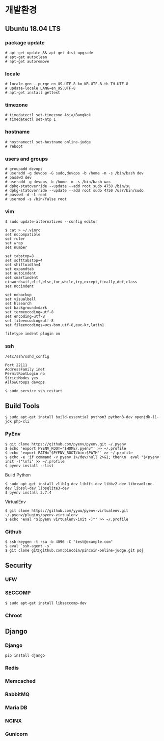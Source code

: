 # 개발환경

## Ubuntu 18.04 LTS

### package update
```
# apt-get update && apt-get dist-upgrade
# apt-get autoclean
# apt-get autoremove
```

### locale
```
# locale-gen --purge en_US.UTF-8 ko_KR.UTF-8 th_TH.UTF-8
# update-locale LANG=en_US.UTF-8
# apt-get install gettext
```

### timezone
```
# timedatectl set-timezone Asia/Bangkok
# timedatectl set-ntp 1
```

### hostname
```
# hostnamectl set-hostname online-judge
# reboot
```

### users and groups
```
# groupadd devops
# useradd -g devops -G sudo,devops -b /home -m -s /bin/bash dev
# passwd dev
# useradd -g devops -b /home -m -s /bin/bash was
# dpkg-statoverride --update --add root sudo 4750 /bin/su
# dpkg-statoverride --update --add root sudo 4750 /usr/bin/sudo
# passwd -d -l root
# usermod -s /bin/false root
```

### vim
```
$ sudo update-alternatives --config editor
```

```
$ cat > ~/.vimrc
set nocompatible
set ruler
set wrap
set number

set tabstop=8
set softtabstop=4
set shiftwidth=4
set expandtab
set autoindent
set smartindent cinwords=if,elif,else,for,while,try,except,finally,def,class
set nocindent

set nobackup
set visualbell
set hlsearch
set background=dark
set termencoding=utf-8
set encoding=utf-8
set fileencoding=utf-8
set fileencodings=ucs-bom,utf-8,euc-kr,latin1

filetype indent plugin on
```

### ssh
`/etc/ssh/sshd_config`

```
Port 22111
AddressFamily inet
PermitRootLogin no
StrictModes yes
AllowGroups devops
```

```
$ sudo service ssh restart
```

## Build Tools

```
$ sudo apt-get install build-essential python3 python3-dev openjdk-11-jdk php-cli
```

### PyEnv

```
$ git clone https://github.com/pyenv/pyenv.git ~/.pyenv
$ echo 'export PYENV_ROOT="$HOME/.pyenv"' >> ~/.profile
$ echo 'export PATH="$PYENV_ROOT/bin:$PATH"' >> ~/.profile
$ echo -e 'if command -v pyenv 1>/dev/null 2>&1; then\n  eval "$(pyenv init -)"\nfi' >> ~/.profile
$ pyenv install --list
```

Build Python

```
$ sudo apt-get install zlib1g-dev libffi-dev libbz2-dev libreadline-dev libssl-dev libsqlite3-dev
$ pyenv install 3.7.4
```

VirtualEnv

```
$ git clone https://github.com/yyuu/pyenv-virtualenv.git ~/.pyenv/plugins/pyenv-virtualenv
$ echo 'eval "$(pyenv virtualenv-init -)"' >> ~/.profile
```

### Github

```
$ ssh-keygen -t rsa -b 4096 -C "test@example.com"
$ eval `ssh-agent -s`
$ git clone git@github.com:pincoin/pincoin-online-judge.git poj
```

## Security
### UFW

### SECCOMP
```
$ sudo apt-get install libseccomp-dev
```

### Chroot

## Django

### Django

```
pip install django
```

### Redis

### Memcached

### RabbitMQ

### Maria DB

### NGINX

### Gunicorn

